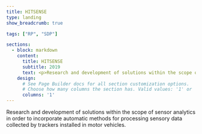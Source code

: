 ```yaml
---
title: HITSENSE
type: landing
show_breadcrumb: true

tags: ["RP", "SDP"]

sections:
  - block: markdown
    content:
      title: HITSENSE
      subtitle: 2019
      text: <p>Research and development of solutions within the scope of sensor analytics in order to incorporate automatic methods for processing sensory data collected by trackers installed in motor vehicles.
    design:
      # See Page Builder docs for all section customization options.
      # Choose how many columns the section has. Valid values: '1' or '2'.
      columns: '1'
---
```


Research and development of solutions within the scope of sensor analytics in order to incorporate automatic methods for processing sensory data collected by trackers installed in motor vehicles.